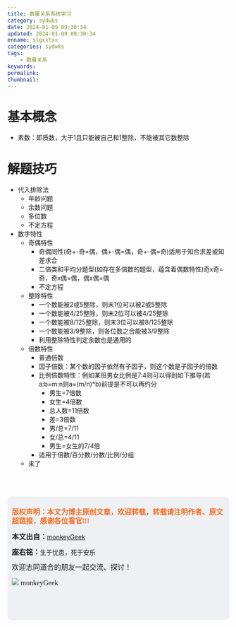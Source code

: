 ```yaml
---
title: 数量关系系统学习
category: sydwks
date: 2024-01-09 09:30:34
updated: 2024-01-09 09:30:34
enname: slgxxtxx
categories: sydwks
tags:
	- 数量关系
keywords:
permalink:
thumbnail:
---
```


# 基本概念
* 素数：即质数，大于1且只能被自己和1整除，不能被其它数整除

# 解题技巧
* 代入排除法
  * 年龄问题
  * 余数问题
  * 多位数
  * 不定方程
* 数字特性
  * 奇偶特性
      * 奇偶同性(奇+-奇=偶，偶+-偶=偶，奇+-偶=奇)适用于知合求差或知差求合
      * 二倍类和平均分题型(如存在多倍数的题型，蕴含着偶数特性)奇x奇=奇，奇x偶=偶，偶x偶=偶
      * 不定方程
  * 整除特性
      * 一个数能被2或5整除，则末1位可以被2或5整除
      * 一个数能被4/25整除，则末2位可以被4/25整除
      * 一个数能被8/125整除，则末3位可以被8/125整除
      * 一个数能被3/9整除，则各位数之合能被3/9整除
      * 利用整除特性判定余数也是通用的
  * 倍数特性
      * 普通倍数
      * 因子倍数：某个数的因子依然有子因子，则这个数是子因子的倍数
      * 比例倍数特性：例如某班男女比例是7:4则可以得到如下推导(若a:b=m:n则a=(m/n)*b)前提是不可以再约分
          * 男生=7倍数
          * 女生=4倍数
          * 总人数=11倍数
          * 差=3倍数
          * 男/总=7/11
          * 女/总=4/11
          * 男生=女生的7/4倍
      * 适用于倍数/百分数/分数/比例/分组
  * 来了


</br>

</br>

</br>

<script>
var _hmt = _hmt || [];
(function() {
  var hm = document.createElement("script");
  hm.src = "https://hm.baidu.com/hm.js?2f798e6b269c8a40f12bef25d7f1876d";
  var s = document.getElementsByTagName("script")[0]; 
  s.parentNode.insertBefore(hm, s);
})();
</script>

<div style="height:260px; background-color:rgb(238,240,244); padding:10px;border-radius:10px;">
    <p style="color:#f36c21;font:bold 16px/20px 'kaiTi';">
      版权声明：本文为博主原创文章，欢迎转载，转载请注明作者、原文超链接，感谢各位看官!!!
    </p>
    <p>
      <span style="font:bold 16px/20px 'kaiTi';">本文出自：</span><a href="https://monkeyGeek369.github.io">monkeyGeek</a> 
    </p>
    <p>
      <span style="font:bold 16px/20px 'kaiTi';">座右铭：</span><span>生于忧患，死于安乐</span> 
    </p>
    <p>
      <span style="font:16px/20px 'kaiTi';">欢迎志同道合的朋友一起交流、探讨！</span> 
    </p>
    <img style="height:auto; width:auto;flot:left;" src="../../../../image/monkey64.png" /><span style="font:16px/20px 'kaiTi';flot:left;">   monkeyGeek</span>


